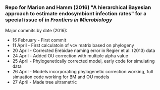 ### Repo for Marion and Hamm (2016) "A hierarchical Bayesian approach to estimate endosymbiont infection rates" for a special issue of in *Frontiers in Microbiology*

Major commits by date (2016):

  * 15 February - First commit
  * 11 April - First calculatoin of vcv matrix based on phylogeny
  * 20 April - Corrected Erebidae naming error in Regier et al. (2013) data
  * 24 April - Added OU correction with multiple alpha value
  * 25 April - Phylogenetically corrected model, early code for simulating data
  * 26 April - Models incorporating phylogenetic correction working, full simuation code working for BM and OU models
  * 27 April - Made tree ultrametric
